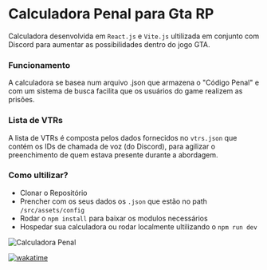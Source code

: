# Calculadora Penal para Gta RP
Calculadora desenvolvida em `React.js` e `Vite.js` ultilizada em conjunto com Discord para aumentar as possibilidades dentro do jogo GTA.

### Funcionamento
A calculadora se basea num arquivo .json que armazena o "Código Penal" e com um sistema de busca facilita que os usuários do game realizem as prisões.

### Lista de VTRs
A lista de VTRs é composta pelos dados fornecidos no `vtrs.json` que contém os IDs de chamada de voz (do Discord), para agilizar o preenchimento de quem estava presente durante a abordagem.

### Como ultilizar?
- Clonar o Repositório
- Prencher com os seus dados os `.json` que estão no path `/src/assets/config`
- Rodar o `npm install` para baixar os modulos necessários
- Hospedar sua calculadora ou rodar localmente ultilizando o `npm run dev`

![Calculadora Penal](https://github.com/SamuelPSantiago/penal-calculator-gta-rp/assets/76976762/9d531275-bfaf-46e0-ade3-c7a062ee5ce0)

<a href="https://wakatime.com/badge/user/6ecf4756-d7cd-4132-b781-927116bd0328/project/d5cc1003-7cd8-4ae3-b354-2e1a58fa6c40"><img src="https://wakatime.com/badge/user/6ecf4756-d7cd-4132-b781-927116bd0328/project/d5cc1003-7cd8-4ae3-b354-2e1a58fa6c40.svg" alt="wakatime"></a>
